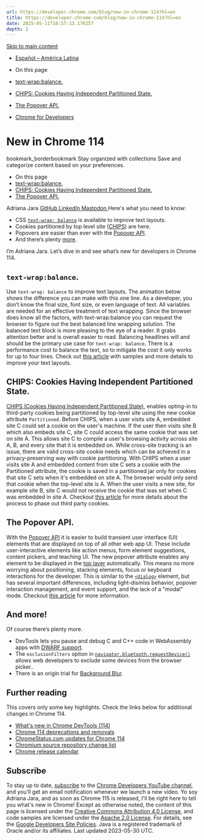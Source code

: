 ```yaml
---
url: https://developer.chrome.com/blog/new-in-chrome-114?hl=en
title: https://developer.chrome.com/blog/new-in-chrome-114?hl=en
date: 2025-05-11T16:57:13.176257
depth: 2
---
```


[ Skip to main content ](https://developer.chrome.com/blog/new-in-chrome-114?hl=en#main-content)
  * [Español – América Latina](https://developer.chrome.com/blog/new-in-chrome-114?hl=es-419)




  * On this page
  * [text-wrap:balance.](https://developer.chrome.com/blog/new-in-chrome-114?hl=en#text-wrap-balance)
  * [CHIPS: Cookies Having Independent Partitioned State.](https://developer.chrome.com/blog/new-in-chrome-114?hl=en#chips)
  * [The Popover API.](https://developer.chrome.com/blog/new-in-chrome-114?hl=en#popover-api)


  * [ Chrome for Developers ](https://developer.chrome.com/)


#  New in Chrome 114 
bookmark_borderbookmark Stay organized with collections  Save and categorize content based on your preferences.
  * On this page
  * [text-wrap:balance.](https://developer.chrome.com/blog/new-in-chrome-114?hl=en#text-wrap-balance)
  * [CHIPS: Cookies Having Independent Partitioned State.](https://developer.chrome.com/blog/new-in-chrome-114?hl=en#chips)
  * [The Popover API.](https://developer.chrome.com/blog/new-in-chrome-114?hl=en#popover-api)


Adriana Jara 
[ GitHub ](https://github.com/tropicadri) [ LinkedIn ](https://www.linkedin.com/in/adrianajara) [ Mastodon ](https://hachyderm.io/@tropicadri)
Here's what you need to know:
  * CSS [`text-wrap: balance`](https://developer.chrome.com/blog/new-in-chrome-114?hl=en#text-wrap-balance) is available to improve text layouts.
  * Cookies partitioned by top level site ([CHIPS](https://developer.chrome.com/blog/new-in-chrome-114?hl=en#chips)) are here.
  * Popovers are easier than ever with the [Popover API](https://developer.chrome.com/blog/new-in-chrome-114?hl=en#popover-api).
  * And there’s plenty [more](https://developer.chrome.com/blog/new-in-chrome-114?hl=en#more).


I’m Adriana Jara. Let’s dive in and see what’s new for developers in Chrome 114.
## `text-wrap:balance`.
Use `text-wrap: balance` to improve text layouts. The animation below shows the difference you can make with this one line.
As a developer, you don’t know the final size, font size, or even language of text. All variables are needed for an effective treatment of text wrapping. Since the browser does know all the factors, with text-wrap:balance you can request the browser to figure out the best balanced line wrapping solution.
The balanced text block is more pleasing to the eye of a reader. It grabs attention better and is overall easier to read.
Balancing headlines will and should be the primary use case for `text-wrap: balance`. There is a performance cost to balance the text, so to mitigate the cost it only works for up to four lines.
Check out [this article](https://developer.chrome.com/blog/css-text-wrap-balance) with samples and more details to improve your text layouts.
## CHIPS: Cookies Having Independent Partitioned State.
[CHIPS (Cookies Having Independent Partitioned State)](https://developer.chrome.com/docs/privacy-sandbox/chips), enables opting-in to third-party cookies being partitioned by top-level site using the new cookie attribute `Partitioned`.
Before CHIPS, when a user visits site A, embedded site C could set a cookie on the user's machine. If the user then visits site B which also embeds site C, site C could access the same cookie that was set on site A. This allows site C to compile a user's browsing activity across site A, B, and every site that it is embedded on.
While cross-site tracking is an issue, there are valid cross-site cookie needs which can be achieved in a privacy-preserving way with cookie partitioning.
With CHIPS when a user visits site A and embedded content from site C sets a cookie with the Partitioned attribute, the cookie is saved in a partitioned jar only for cookies that site C sets when it's embedded on site A. The browser would only send that cookie when the top-level site is A.
When the user visits a new site, for example site B, site C would not receive the cookie that was set when C was embedded in site A.
Checkout [this article](https://developer.chrome.com/docs/privacy-sandbox/third-party-cookie-phase-out) for more details about the process to phase out third party cookies.
## The Popover API.
With the [Popover API](https://developer.mozilla.org/docs/Web/API/Popover_API) it is easier to build transient user interface (UI) elements that are displayed on top of all other web app UI.
These include user-interactive elements like action menus, form element suggestions, content pickers, and teaching UI.
The new popover attribute enables any element to be displayed in the [top layer](https://developer.chrome.com/blog/top-layer-devtools) automatically. This means no more worrying about positioning, stacking elements, focus or keyboard interactions for the developer.
This is similar to the [`<dialog>`](https://developer.mozilla.org/docs/Web/HTML/Element/dialog) element, but has several important differences, including light-dismiss behavior, popover interaction management, and event support, and the lack of a "modal" mode.
Checkout [this article](https://developer.chrome.com/blog/introducing-popover-api) for more information.
## And more!
Of course there’s plenty more.
  * DevTools lets you pause and debug C and C++ code in WebAssembly apps with [DWARF support](https://developer.chrome.com/blog/new-in-devtools-114#wasm).
  * The `exclusionFilters` option in [`navigator.bluetooth.requestDevice()`](https://developer.mozilla.org/docs/Web/API/Bluetooth/requestDevice) allows web developers to exclude some devices from the browser picker..
  * There is an origin trial for [Background Blur](https://developer.chrome.com/origintrials#/view_trial/2228155915641552897).


## Further reading
This covers only some key highlights. Check the links below for additional changes in Chrome 114.
  * [What's new in Chrome DevTools (114)](https://developer.chrome.com/blog/new-in-devtools-114)
  * [Chrome 114 deprecations and removals](https://developer.chrome.com/blog/deps-rems-114)
  * [ChromeStatus.com updates for Chrome 114](https://chromestatus.com/features#milestone%3D114)
  * [Chromium source repository change list](https://chromium.googlesource.com/chromium/src/+log/113.0.5672.177..114.0.5735.53)
  * [Chrome release calendar](https://chromiumdash.appspot.com/schedule)


## Subscribe
To stay up to date, [subscribe](https://goo.gl/6FP1a5) to the [Chrome Developers YouTube channel](https://www.youtube.com/user/ChromeDevelopers/), and you'll get an email notification whenever we launch a new video.
Yo soy Adriana Jara, and as soon as Chrome 115 is released, I'll be right here to tell you what's new in Chrome!
Except as otherwise noted, the content of this page is licensed under the [Creative Commons Attribution 4.0 License](https://creativecommons.org/licenses/by/4.0/), and code samples are licensed under the [Apache 2.0 License](https://www.apache.org/licenses/LICENSE-2.0). For details, see the [Google Developers Site Policies](https://developers.google.com/site-policies). Java is a registered trademark of Oracle and/or its affiliates.
Last updated 2023-05-30 UTC.

